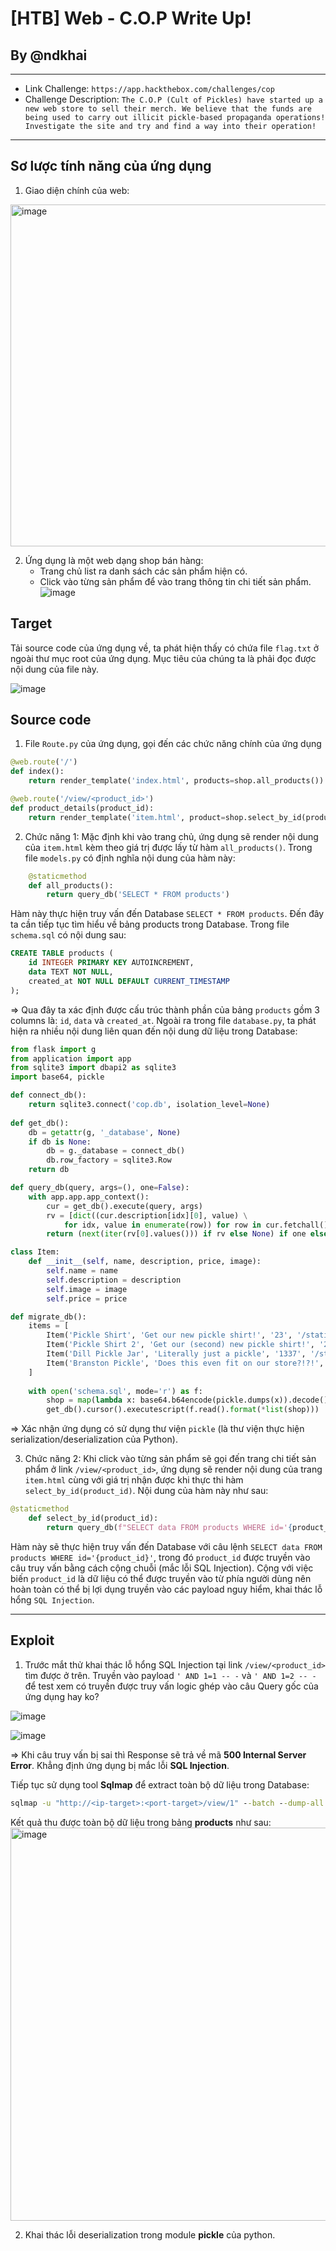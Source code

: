 # [HTB] Web - C.O.P Write Up!
## By @ndkhai
***
* Link Challenge: `https://app.hackthebox.com/challenges/cop`
* Challenge Description: `The C.O.P (Cult of Pickles) have started up a new web store to sell their merch. We believe that the funds are being used to carry out illicit pickle-based propaganda operations! Investigate the site and try and find a way into their operation!`
***
## Sơ lược tính năng của ứng dụng
1. Giao diện chính của web:

<img width="547" alt="image" src="https://github.com/nguyenkhai98/nguyenkhai98.github.io/assets/51147179/30601320-33d4-4d95-b17c-fc9b0d25977a">

2. Ứng dụng là một web dạng shop bán hàng:
   - Trang chủ list ra danh sách các sản phẩm hiện có.
   - Click vào từng sản phẩm để vào trang thông tin chi tiết sản phẩm.
![image](https://github.com/nguyenkhai98/nguyenkhai98.github.io/assets/51147179/a0484b32-2afe-4ca1-9be3-bda89034f6ac)

## Target

Tải source code của ứng dụng về, ta phát hiện thấy có chứa file `flag.txt` ở ngoài thư mục root của ứng dụng. Mục tiêu của chúng ta là phải đọc được nội dung của file này.

![image](https://github.com/nguyenkhai98/nguyenkhai98.github.io/assets/51147179/c8db4efc-b7ff-4ce1-903b-0c60073ef2e1)

## Source code

1. File `Route.py` của ứng dụng, gọi đến các chức năng chính của ứng dụng

```python
@web.route('/')
def index():
    return render_template('index.html', products=shop.all_products())

@web.route('/view/<product_id>')
def product_details(product_id):
    return render_template('item.html', product=shop.select_by_id(product_id))
```

2. Chức năng 1: Mặc định khi vào trang chủ, ứng dụng sẽ render nội dung của `item.html` kèm theo giá trị được lấy từ hàm `all_products()`. Trong file `models.py` có định nghĩa nội dung của hàm này:
```python
    @staticmethod
    def all_products():
        return query_db('SELECT * FROM products')  
```
Hàm này thực hiện truy vấn đến Database `SELECT * FROM products`. Đến đây ta cần tiếp tục tìm hiểu về bảng products trong Database. Trong file `schema.sql` có nội dung sau:
```sql
CREATE TABLE products (
    id INTEGER PRIMARY KEY AUTOINCREMENT,
    data TEXT NOT NULL,
    created_at NOT NULL DEFAULT CURRENT_TIMESTAMP
);
```
=> Qua đây ta xác định được cấu trúc thành phần của bảng `products` gồm 3 columns là: `id`, `data` và `created_at`.
Ngoài ra trong file `database.py`, ta phát hiện ra nhiều nội dung liên quan đến nội dung dữ liệu trong Database:
```python
from flask import g
from application import app
from sqlite3 import dbapi2 as sqlite3
import base64, pickle

def connect_db():
    return sqlite3.connect('cop.db', isolation_level=None)
    
def get_db():
    db = getattr(g, '_database', None)
    if db is None:
        db = g._database = connect_db()
        db.row_factory = sqlite3.Row
    return db

def query_db(query, args=(), one=False):
    with app.app.app_context():
        cur = get_db().execute(query, args)
        rv = [dict((cur.description[idx][0], value) \
            for idx, value in enumerate(row)) for row in cur.fetchall()]
        return (next(iter(rv[0].values())) if rv else None) if one else rv

class Item:
	def __init__(self, name, description, price, image):
		self.name = name
		self.description = description
		self.image = image
		self.price = price

def migrate_db():
    items = [
        Item('Pickle Shirt', 'Get our new pickle shirt!', '23', '/static/images/pickle_shirt.jpg'),
        Item('Pickle Shirt 2', 'Get our (second) new pickle shirt!', '27', '/static/images/pickle_shirt2.jpg'),
        Item('Dill Pickle Jar', 'Literally just a pickle', '1337', '/static/images/pickle.jpg'),
        Item('Branston Pickle', 'Does this even fit on our store?!?!', '7.30', '/static/images/branston_pickle.jpg')
    ]
    
    with open('schema.sql', mode='r') as f:
        shop = map(lambda x: base64.b64encode(pickle.dumps(x)).decode(), items)
        get_db().cursor().executescript(f.read().format(*list(shop)))
```
=> Xác nhận ứng dụng có sử dụng thư viện `pickle` (là thư viện thực hiện serialization/deserialization của Python).

3. Chức năng 2: Khi click vào từng sản phẩm sẽ gọi đến trang chi tiết sản phẩm ở link `/view/<product_id>`, ứng dụng sẽ render nội dung của trang `item.html` cùng với giá trị nhận được khi thực thi hàm `select_by_id(product_id)`. Nội dung của hàm này như sau:
```python
@staticmethod
    def select_by_id(product_id):
        return query_db(f"SELECT data FROM products WHERE id='{product_id}'", one=True)
```
Hàm này sẽ thực hiện truy vấn đến Database với câu lệnh `SELECT data FROM products WHERE id='{product_id}'`, trong đó `product_id` được truyền vào câu truy vấn bằng cách cộng chuỗi (mắc lỗi SQL Injection). Cộng với việc biến `product_id` là dữ liệu có thể được truyền vào từ phía người dùng nên hoàn toàn có thể bị lợi dụng truyền vào các payload nguy hiểm, khai thác lỗ hổng `SQL Injection`.

***
## Exploit

1. Trước mắt thử khai thác lỗ hổng SQL Injection tại link `/view/<product_id>` tìm được ở trên.
Truyền vào payload `' AND 1=1 -- -` và `' AND 1=2 -- -` để test xem có truyền được truy vấn logic ghép vào câu Query gốc của ứng dụng hay ko?

![image](https://github.com/nguyenkhai98/nguyenkhai98.github.io/assets/51147179/37de66da-970d-4838-a613-3d4dcd46b68b)

![image](https://github.com/nguyenkhai98/nguyenkhai98.github.io/assets/51147179/095f4dd1-119b-4080-b261-fd903471e471)

=> Khi câu truy vấn bị sai thì Response sẽ trả về mã **500 Internal Server Error**. Khẳng định ứng dụng bị mắc lỗi **SQL Injection**.

Tiếp tục sử dụng tool **Sqlmap** để extract toàn bộ dữ liệu trong Database:
```cmd
sqlmap -u "http://<ip-target>:<port-target>/view/1" --batch --dump-all
```
Kết quả thu được toàn bộ dữ liệu trong bảng **products** như sau:
<img width="629" alt="image" src="https://github.com/nguyenkhai98/nguyenkhai98.github.io/assets/51147179/de34b861-c296-43c3-98aa-298c6482ab20">

2. Khai thác lỗi deserialization trong module **pickle** của python. 
